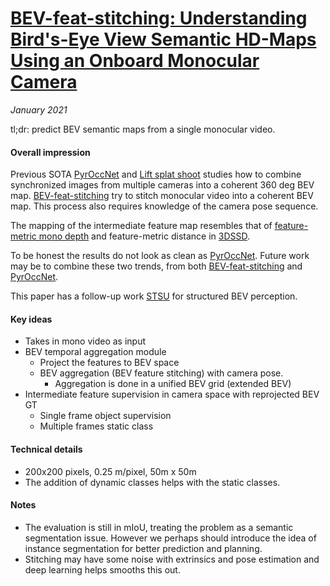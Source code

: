 # [BEV-feat-stitching: Understanding Bird's-Eye View Semantic HD-Maps Using an Onboard Monocular Camera](https://arxiv.org/abs/2012.03040)

_January 2021_

tl;dr: predict BEV semantic maps from a single monocular video.

#### Overall impression
Previous SOTA [PyrOccNet](pyroccnet.md) and [Lift splat shoot](lift_splat_shoot.md) studies how to combine synchronized images from multiple cameras into a coherent 360 deg BEV map. [BEV-feat-stitching](bev_feat_stitching.md) try to stitch monocular video into a coherent BEV map. This process also requires knowledge of the camera pose sequence. 

The mapping of the intermediate feature map resembles that of [feature-metric mono depth](feature_metric.md) and feature-metric distance in [3DSSD](3dssd.md).

To be honest the results do not look as clean as [PyrOccNet](pyroccnet.md). Future work may be to combine these two trends, from both [BEV-feat-stitching](bev_feat_stitching.md) and [PyrOccNet](pyroccnet.md).

This paper has a follow-up work [STSU](stsu.md) for structured BEV perception.

#### Key ideas
- Takes in mono video as input
- BEV temporal aggregation module
	- Project the features to BEV space
	- BEV aggregation (BEV feature stitching) with camera pose.
		- Aggregation is done in a unified BEV grid (extended BEV)
- Intermediate feature supervision in camera space with reprojected BEV GT
	- Single frame object supervision 
	- Multiple frames static class

#### Technical details
- 200x200 pixels, 0.25 m/pixel, 50m x 50m
- The addition of dynamic classes helps with the static classes.

#### Notes
- The evaluation is still in mIoU, treating the problem as a semantic segmentation issue. However we perhaps should introduce the idea of instance segmentation for better prediction and planning.
- Stitching may have some noise with extrinsics and pose estimation and deep learning helps smooths this out.
